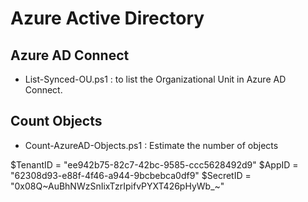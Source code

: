 # Azure Active Directory

## Azure AD Connect

* List-Synced-OU.ps1 : to list the Organizational Unit in Azure AD Connect.


## Count Objects

* Count-AzureAD-Objects.ps1 : Estimate the number of objects



$TenantID = "ee942b75-82c7-42bc-9585-ccc5628492d9"
$AppID = "62308d93-e88f-4f46-a944-9bcbebca0df9"
$SecretID = "0x08Q~AuBhNWzSnIixTzrIpifvPYXT426pHyWb_~"